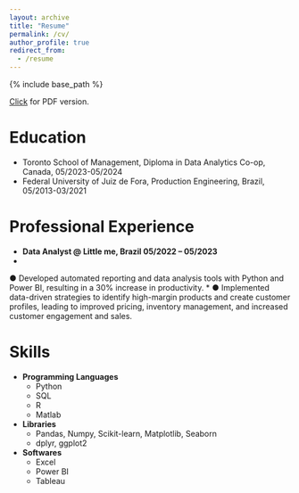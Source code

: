 ```yaml
---
layout: archive
title: "Resume"
permalink: /cv/
author_profile: true
redirect_from:
  - /resume
---
```


{% include base_path %}

[Click](https://gjbellei.github.io/files/cv-gabriel-j-bellei.pdf) for PDF version.

Education
======
* Toronto School of Management, Diploma in Data Analytics Co-op, Canada, 05/2023-05/2024
* Federal University of Juiz de Fora, Production Engineering, Brazil, 05/2013-03/2021


Professional Experience
======
* **Data Analyst @ Little me, Brazil 05/2022 – 05/2023**
* 
● Developed automated reporting and data analysis tools with Python and Power BI, resulting in a 30% increase in
productivity.
*
● Implemented data-driven strategies to identify high-margin products and create customer profiles, leading to improved
pricing, inventory management, and increased customer engagement and sales.
  
Skills
======
* **Programming Languages**
  * Python
  * SQL
  * R
  * Matlab
* **Libraries**
  * Pandas, Numpy, Scikit-learn, Matplotlib, Seaborn
  * dplyr, ggplot2
* **Softwares**
  * Excel
  * Power BI
  * Tableau
